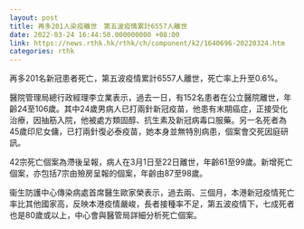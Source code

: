 ```yaml
---
layout: post
title: 再多201人染疫離世　第五波疫情累計6557人離世
date: 2022-03-24 16:44:50.000000000 +08:00
link: https://news.rthk.hk/rthk/ch/component/k2/1640696-20220324.htm
categories: rthk
---
```


再多201名新冠患者死亡，第五波疫情累計6557人離世，死亡率上升至0.6%。

醫院管理局總行政經理李立業表示，過去一日，有152名患者在公立醫院離世，年齡24至106歲。其中24歲男病人已打兩針新冠疫苗，他患有末期癌症，正接受化治療，因抽筋入院，他被處方類固醇、抗生素及新冠病毒口服藥。另一名死者為45歲印尼女傭，已打兩針復必泰疫苗，她本身並無特別病患，個案會交死因庭研訊。

42宗死亡個案為滯後呈報，病人在3月1日至22日離世，年齡61至99歲。新增死亡個案，亦包括7宗由殮房呈報的個案，年齡由87至98歲。

衞生防護中心傳染病處首席醫生歐家榮表示，過去兩、三個月，本港新冠疫情死亡率比其他國家高，反映本港疫情嚴峻，長者接種率不足，第五波疫情下，七成死者也是80歲或以上，中心會與醫管局詳細分析死亡個案。
